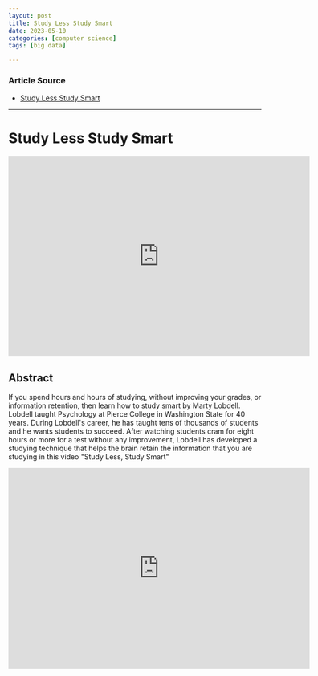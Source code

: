 ```yaml
---
layout: post
title: Study Less Study Smart   
date: 2023-05-10
categories: [computer science]
tags: [big data]

---
```


### Article Source

* [Study Less Study Smart](https://www.youtube.com/watch?v=IlU-zDU6aQ0)


---

# Study Less Study Smart 


<iframe width="600" height="400" src="https://www.youtube.com/embed/C87fr5Q12aY" title="YouTube video player" frameborder="0" allow="accelerometer; autoplay; clipboard-write; encrypted-media; gyroscope; picture-in-picture; web-share" allowfullscreen></iframe>

## Abstract

If you spend hours and hours of studying, without improving your grades, or information retention, then learn how to study smart by Marty Lobdell.  Lobdell taught Psychology at Pierce College in Washington State for 40 years.  During Lobdell's career, he has taught tens of thousands of students and he wants students to succeed.  After watching students cram for eight hours or more for a test without any improvement, Lobdell has developed a studying technique that helps the brain retain the information that you are studying in this video "Study Less, Study Smart"


<iframe width="600" height="400" src="https://www.youtube.com/embed/IlU-zDU6aQ0" title="YouTube video player" frameborder="0" allow="accelerometer; autoplay; clipboard-write; encrypted-media; gyroscope; picture-in-picture; web-share" allowfullscreen></iframe>

